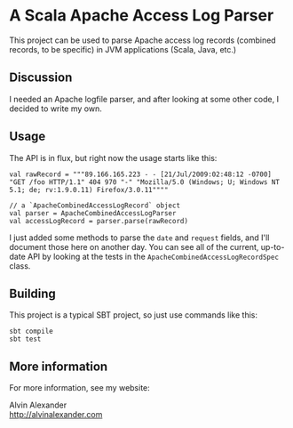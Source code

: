 # A Scala Apache Access Log Parser

This project can be used to parse Apache access log records
(combined records, to be specific) in JVM applications (Scala,
Java, etc.)


## Discussion

I needed an Apache logfile parser, and after looking at some other
code, I decided to write my own.


## Usage

The API is in flux, but right now the usage starts like this:

    val rawRecord = """89.166.165.223 - - [21/Jul/2009:02:48:12 -0700] "GET /foo HTTP/1.1" 404 970 "-" "Mozilla/5.0 (Windows; U; Windows NT 5.1; de; rv:1.9.0.11) Firefox/3.0.11""""
    
    // a `ApacheCombinedAccessLogRecord` object
    val parser = ApacheCombinedAccessLogParser
    val accessLogRecord = parser.parse(rawRecord)

I just added some methods to parse the `date` and `request` fields, and I'll document those
here on another day. You can see all of the current, up-to-date API by looking at the tests 
in the `ApacheCombinedAccessLogRecordSpec` class.


## Building

This project is a typical SBT project, so just use commands like this:

    sbt compile
    sbt test


## More information

For more information, see my website:

Alvin Alexander  
http://alvinalexander.com


